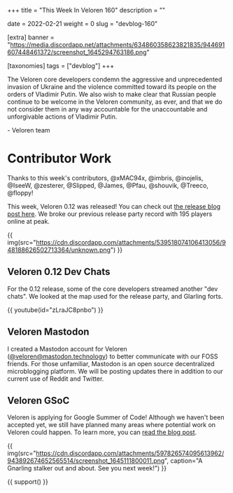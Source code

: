 +++
title = "This Week In Veloren 160"
description = ""

date = 2022-02-21
weight = 0
slug = "devblog-160"

[extra]
banner = "https://media.discordapp.net/attachments/634860358623821835/944691607448461372/screenshot_1645294763186.png"

[taxonomies]
tags = ["devblog"]
+++

The Veloren core developers condemn the aggressive and unprecedented invasion of
Ukraine and the violence committed toward its people on the orders of Vladimir
Putin. We also wish to make clear that Russian people continue to be welcome in
the Veloren community, as ever, and that we do not consider them in any way
accountable for the unaccountable and unforgivable actions of Vladimir Putin.

\- Veloren team

# Contributor Work

Thanks to this week's contributors, @xMAC94x, @imbris, @inojelis, @IseeW,
@zesterer, @Slipped, @James, @Pfau, @shouvik, @Treeco, @floppy!

This week, Veloren 0.12 was released! You can check out [the release blog post
here](https://veloren.net/release-0-12/). We broke our previous release party
record with 195 players online at peak.

{{
    img(src="https://cdn.discordapp.com/attachments/539518074106413056/948188626502713364/unknown.png")
}}

## Veloren 0.12 Dev Chats

For the 0.12 release, some of the core developers streamed another "dev chats".
We looked at the map used for the release party, and Glarling forts.

{{ youtube(id="zLraJC8pnbo") }}

## Veloren Mastodon

I created a Mastodon account for Veloren
([@veloren@mastodon.technology](https://mastodon.technology/@veloren)) to better
communicate with our FOSS friends. For those unfamiliar, Mastodon is an open
source decentralized microblogging platform. We will be posting updates there in
addition to our current use of Reddit and Twitter.

## Veloren GSoC

Veloren is applying for Google Summer of Code! Although we haven't been accepted
yet, we still have planned many areas where potential work on Veloren could
happen. To learn more, you can [read the blog
post](https://veloren.net/gsoc-contribution-guide/).

{{
    img(src="https://cdn.discordapp.com/attachments/597826574095613962/943892674652565514/screenshot_1645111800011.png",
    caption="A Gnarling stalker out and about. See you next week!") }}

{{ support() }}
